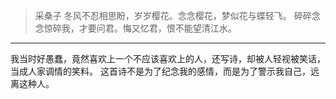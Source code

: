 > 采桑子
> 冬风不忍相思盼，岁岁樱花。念念樱花，梦似花与蝶轻飞。
> 碎碎念念惊碎我，才要问君。悔又忆君，恨不能望清江水。

---
我当时好愚蠢，竟然喜欢上一个不应该喜欢上的人，还写诗，却被人轻视被笑话，当成人家调情的笑料。
这首诗不是为了纪念我的感情，而是为了警示我自己，远离这种人。